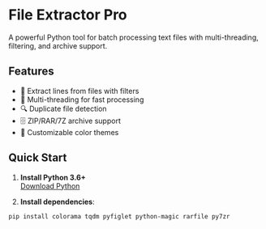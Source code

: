 # File Extractor Pro

A powerful Python tool for batch processing text files with multi-threading, filtering, and archive support.

## Features
- 📂 Extract lines from files with filters
- 🚀 Multi-threading for fast processing
- 🔍 Duplicate file detection
- 🗄️ ZIP/RAR/7Z archive support
- 🎨 Customizable color themes

## Quick Start

1. **Install Python 3.6+**  
   [Download Python](https://www.python.org/downloads/)

2. **Install dependencies**:
```bash
pip install colorama tqdm pyfiglet python-magic rarfile py7zr
